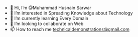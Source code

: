 - 👋 Hi, I’m @Muhammad Husnain Sarwar
- 👀 I’m interested in Spreading Knowledge about Technology
- 🌱 I’m currently learning Every Domain
- 💞️ I’m looking to collaborate on Web
- 📫 How to reach me technicaldemonstrations@gmail.com

<!---
frontend-774/frontend-774 is a ✨ special ✨ repository because its `README.md` (this file) appears on your GitHub profile.
You can click the Preview link to take a look at your changes.
--->
